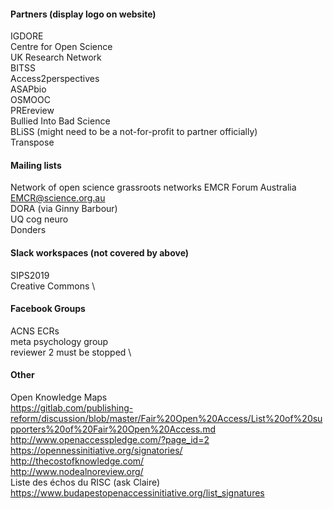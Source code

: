 #### Partners (display logo on website)
IGDORE \
Centre for Open Science \
UK Research Network \
BITSS \
Access2perspectives \
ASAPbio \
OSMOOC \
PREreview \
Bullied Into Bad Science \
BLiSS (might need to be a not-for-profit to partner officially) \
Transpose

#### Mailing lists
Network of open science grassroots networks 
EMCR Forum Australia EMCR@science.org.au \
DORA (via Ginny Barbour) \
UQ cog neuro \
Donders

#### Slack workspaces (not covered by above)
SIPS2019 \
Creative Commons \

#### Facebook Groups 
ACNS ECRs \
meta psychology group \
reviewer 2 must be stopped \

#### Other
Open Knowledge Maps \
https://gitlab.com/publishing-reform/discussion/blob/master/Fair%20Open%20Access/List%20of%20supporters%20of%20Fair%20Open%20Access.md \
http://www.openaccesspledge.com/?page_id=2 \
https://opennessinitiative.org/signatories/ \
http://thecostofknowledge.com/ \
http://www.nodealnoreview.org/ \
Liste des échos du RISC (ask Claire) \
https://www.budapestopenaccessinitiative.org/list_signatures
